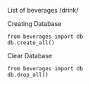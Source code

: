 List of beverages
/drink/



Creating Database

    from beverages import db
    db.create_all()

Clear Database

    from beverages import db
    db.drop_all()

